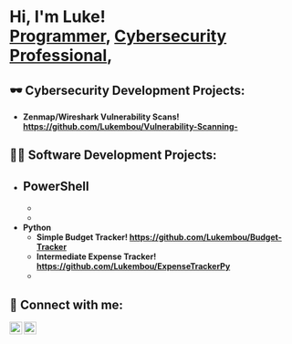 <h1>Hi, I'm Luke! <br/><a href="https://github.com/Lukembou">Programmer</a>, <a href="https://www.linkedin.com/in/luke-boudreaux-4b2913249/">Cybersecurity Professional</a>, 

<h2>🕶 Cybersecurity Development Projects:</h2>

  - <b>Zenmap/Wireshark Vulnerability Scans! https://github.com/Lukembou/Vulnerability-Scanning- <b>


<h2>👨‍💻 Software Development Projects:</h2>

- <b>PowerShell</b>
  - 
  - 
  - 
- <b>Python</b>
  - Simple Budget Tracker! https://github.com/Lukembou/Budget-Tracker
  - Intermediate Expense Tracker! https://github.com/Lukembou/ExpenseTrackerPy
  -

<h2> 🤳 Connect with me:</h2>

[<img align="left" alt="LukeBoudreaux| LinkedIn" width="22px" src="https://cdn.jsdelivr.net/npm/simple-icons@v3/icons/linkedin.svg" />][linkedin]
[<img align="left" alt="LukeBoudreaux | Instagram" width="22px" src="https://cdn.jsdelivr.net/npm/simple-icons@v3/icons/instagram.svg" />][instagram]

[twitter]: https://twitter.com/joshmadakor
[youtube]: https://www.youtube.com/c/joshmadakor
[instagram]: https://www.instagram.com/joshmadakor/
[linkedin]: https://www.linkedin.com/in/luke-boudreaux-4b2913249/
